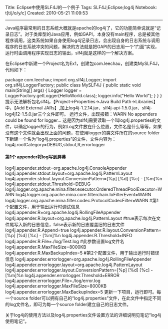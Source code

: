 Title: Eclipse中使用SLF4J的一个例子
Tags: SLF4J;Eclipse;log4j
Notebook: t[t/j/o/y/c]
Created: 2010-05-21 11:09:53

------

Java程序最常用的日志系统大概就是apache的log4j了，它的功能简单说就是“记录日志”。对于类库型的Java应用，例如GAPI，本身没有main程序，总是被其他程序调用，这类系统如果自身使用log4j记录日志，会出现自身的日志系统与调用程序的日志系统冲突的问题，解决的方法就是把GAPI的日志用一个“门面”实现，运行时由调用程序实现日志的输出，slf4j就是这样的一个解决方案。 

 

在Eclipse中新建一个Project名为Ex1，创建包com.leechau，创建类MySLF4J，代码如下：

package com.leechau;
 import org.slf4j.Logger; 
import org.slf4j.LoggerFactory; public class MySLF4J { 
 public static void main(String[] args) { 
  Logger logger = LoggerFactory.getLogger(HelloWorld.class); 
  logger.info("Hello World"); 
 } 
 } 
} 提示无法解析包名slf4j，【Project->Properties->Java Build Path->Libraries】中，【Add External JARs】,加上log4j-1.2.14.jar、slf4j-api-1.5.0.jar、slf4j-log4j12-1.5.0.jar三个文件即可。 运行文件，出现报错：WARN No appenders could be found for logger... 
这是因为slf4j需要读取一个叫log4j.properties的文件，以确定logger的行为，例如Log文件放在什么位置，文件名是什么等等，如果没有这个文件就会出现上面的问题，在使用logger的类文件所在的source folder下新建一个名为“log4j.properties”的文件，文件内容为： log4j.rootCategory=DEBUG,stdout,R,errorlogger 
#### 第1个 appender将log写到屏幕 
log4j.appender.stdout=org.apache.log4j.ConsoleAppender 
log4j.appender.stdout.layout=org.apache.log4j.PatternLayout 
log4j.appender.stdout.layout.ConversionPattern=[%p] [%d] [%c] - [%m]%n 
log4j.appender.stdout.Threshold=DEBUG 
log4j.logger.org.apache.mina.filter.executor.OrderedThreadPoolExecutor=WARN 
log4j.logger.org.apache.mina.core.filterchain.IoFilterEvent=WARN 
log4j.logger.org.apache.mina.filter.codec.ProtocolCodecFilter=WARN 
#第1个配置文件，用于输出运行时调试信息 
log4j.appender.R=org.apache.log4j.RollingFileAppender 
log4j.appender.R.layout=org.apache.log4j.PatternLayout 
#true表示每次在文件尾写入新的日志信息，false表示新的日志覆盖旧的日志文件 
log4j.appender.R.Append=true 
log4j.appender.R.layout.ConversionPattern=[%p] [%d] [%c] - [%m]%n 
log4j.appender.R.Threshold=INFO log4j.appender.R.File=./log/Test.log #此参数设置log文件名 
log4j.appender.R.MaxFileSize=8000KB 
log4j.appender.R.MaxBackupIndex=5 
#第2个配置文件，用于输出运行时错误信息 
log4j.appender.errorlogger=org.apache.log4j.RollingFileAppender 
log4j.appender.errorlogger.layout=org.apache.log4j.PatternLayout 
log4j.appender.errorlogger.layout.ConversionPattern=[%p] [%d] [%c] - [%m]%n 
log4j.appender.errorlogger.Threshold=ERROR 
log4j.appender.errorlogger.File=./log/error.log 
log4j.appender.errorlogger.MaxFileSize=8000KB 
log4j.appender.errorlogger.MaxBackupIndex=5 
更新一下项目，运行即可。每一个source folder可以拥有自己的“log4j.properties”文件，在此文件中指定不同的log文件名，即可为每一个source folder建立自己的日志文件。


 

关于log4j的使用方法以及log4j.properties文件设置方法的详细说明见笔记“log4j使用笔记”。